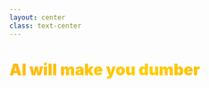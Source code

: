 ```yaml
---
layout: center
class: text-center
---
```


<div class="flex flex-col items-center justify-center h-full">
  <h1 class="!text-7xl !leading-tight !mb-8">
    AI will make you dumber
  </h1>
</div>

<style>
h1 {
  background: linear-gradient(135deg, #FDB913 0%, #FFCD00 50%, #F7A600 100%);
  -webkit-background-clip: text;
  -webkit-text-fill-color: transparent;
  background-clip: text;
  font-weight: 900;
}

.slidev-layout {
  background: linear-gradient(135deg, #1a1a1a 0%, #2d2d2d 100%);
  color: #ffffff;
}
</style>
